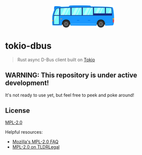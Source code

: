 <p align="center">
  <img src="https://github.com/spinda/tokio-dbus/blob/master/etc/logo.png?raw=true" width="200"/>
</p>

# tokio-dbus

> Rust async D-Bus client built on [Tokio](https://tokio.rs/)

## WARNING: This repository is under active development!

It's not ready to use yet, but feel free to peek and poke around!

## License

[MPL-2.0](/LICENSE)

Helpful resources:

- [Mozilla's MPL-2.0 FAQ](https://www.mozilla.org/en-US/MPL/2.0/FAQ/)
- [MPL-2.0 on TLDRLegal](https://tldrlegal.com/license/mozilla-public-license-2.0-\(mpl-2\))
